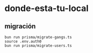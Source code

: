 # donde-esta-tu-local

## migración

```
bun run prisma/migrate-gangs.ts
source .env.auth0
bun run prisma/migrate-users.ts
```
